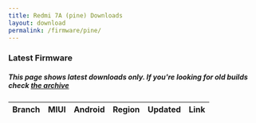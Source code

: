 ```yaml
---
title: Redmi 7A (pine) Downloads
layout: download
permalink: /firmware/pine/
---
```


### Latest Firmware
##### This page shows latest downloads only. If you're looking for old builds check [the archive](/archive/firmware/pine/)


<div class="table-responsive-md" style="margin-top: 25px;">
<table id="firmware" class="compact table table-striped table-hover table-sm">
    <thead class="thead-dark">
        <tr>
            <th>Branch</th>
            <th>MIUI</th>
            <th>Android</th>
            <th>Region</th>
            <th>Updated</th>
            <th>Link</th>
        </tr>
    </thead>
    <script>loadFirmwareDownloads('pine', 'latest')</script>
</table>
</div>
